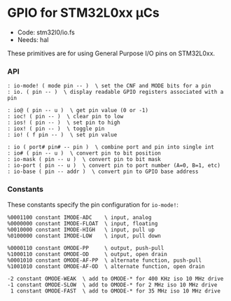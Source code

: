 # GPIO for STM32L0xx µCs

[code]: stm32l0/io.fs (hal)
* Code: stm32l0/io.fs
* Needs: hal

These primitives are for using General Purpose I/O pins on STM32L0xx.

### API

[defs]: <> (io-mode! io.)
```
: io-mode! ( mode pin -- )  \ set the CNF and MODE bits for a pin
: io. ( pin -- )  \ display readable GPIO registers associated with a pin
```

[defs]: <> (io@ ioc! ios! iox! io!)
```
: io@ ( pin -- u )  \ get pin value (0 or -1)
: ioc! ( pin -- )  \ clear pin to low
: ios! ( pin -- )  \ set pin to high
: iox! ( pin -- )  \ toggle pin
: io! ( f pin -- )  \ set pin value
```

[defs]: <> (io io# io-mask io-port io-base)
```
: io ( port# pin# -- pin )  \ combine port and pin into single int
: io# ( pin -- u )  \ convert pin to bit position
: io-mask ( pin -- u )  \ convert pin to bit mask
: io-port ( pin -- u )  \ convert pin to port number (A=0, B=1, etc)
: io-base ( pin -- addr )  \ convert pin to GPIO base address
```

### Constants

These constants specify the pin configuration for `io-mode!`:

[defs]: <> (IMODE-ADC IMODE-FLOAT IMODE-HIGH IMODE-LOW)
```
%0001100 constant IMODE-ADC    \ input, analog
%0000000 constant IMODE-FLOAT  \ input, floating
%0010000 constant IMODE-HIGH   \ input, pull up
%0100000 constant IMODE-LOW    \ input, pull down
```

[defs]: <> (OMODE-PP OMODE-OD OMODE-AF-PP OMODE-AF-OD)
```
%0000110 constant OMODE-PP     \ output, push-pull
%1000110 constant OMODE-OD     \ output, open drain
%0001010 constant OMODE-AF-PP  \ alternate function, push-pull
%1001010 constant OMODE-AF-OD  \ alternate function, open drain
```

[defs]: <> (OMODE-WEAK OMODE-SLOW OMODE-FAST)
```
-2 constant OMODE-WEAK  \ add to OMODE-* for 400 KHz iso 10 MHz drive
-1 constant OMODE-SLOW  \ add to OMODE-* for 2 MHz iso 10 MHz drive
 1 constant OMODE-FAST  \ add to OMODE-* for 35 MHz iso 10 MHz drive
```
